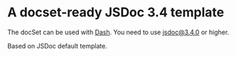 # A docset-ready JSDoc 3.4 template

The docSet can be used with [Dash](http://kapeli.com/dash).
You need to use jsdoc@3.4.0 or higher.

Based on JSDoc default template.
